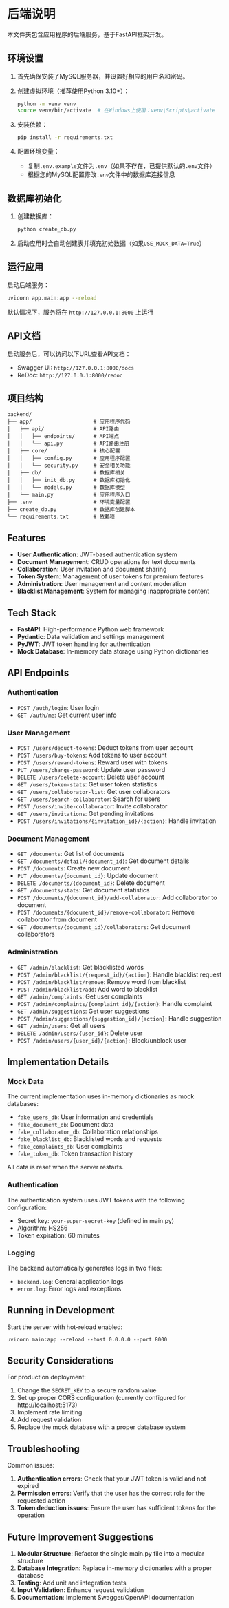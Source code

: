 # 后端说明

本文件夹包含应用程序的后端服务，基于FastAPI框架开发。

## 环境设置

1. 首先确保安装了MySQL服务器，并设置好相应的用户名和密码。

2. 创建虚拟环境（推荐使用Python 3.10+）：
   ```bash
   python -m venv venv
   source venv/bin/activate  # 在Windows上使用：venv\Scripts\activate
   ```

3. 安装依赖：
   ```bash
   pip install -r requirements.txt
   ```

4. 配置环境变量：
   - 复制`.env.example`文件为`.env`（如果不存在，已提供默认的`.env`文件）
   - 根据您的MySQL配置修改`.env`文件中的数据库连接信息

## 数据库初始化

1. 创建数据库：
   ```bash
   python create_db.py
   ```

2. 启动应用时会自动创建表并填充初始数据（如果`USE_MOCK_DATA=True`）

## 运行应用

启动后端服务：
```bash
uvicorn app.main:app --reload
```

默认情况下，服务将在 `http://127.0.0.1:8000` 上运行

## API文档

启动服务后，可以访问以下URL查看API文档：
- Swagger UI: `http://127.0.0.1:8000/docs`
- ReDoc: `http://127.0.0.1:8000/redoc`

## 项目结构

```
backend/
├── app/                    # 应用程序代码
│   ├── api/                # API路由
│   │   ├── endpoints/      # API端点
│   │   └── api.py          # API路由注册
│   ├── core/               # 核心配置
│   │   ├── config.py       # 应用程序配置
│   │   └── security.py     # 安全相关功能
│   ├── db/                 # 数据库相关
│   │   ├── init_db.py      # 数据库初始化
│   │   └── models.py       # 数据库模型
│   └── main.py             # 应用程序入口
├── .env                    # 环境变量配置
├── create_db.py            # 数据库创建脚本
└── requirements.txt        # 依赖项
```

## Features

- **User Authentication**: JWT-based authentication system
- **Document Management**: CRUD operations for text documents
- **Collaboration**: User invitation and document sharing
- **Token System**: Management of user tokens for premium features
- **Administration**: User management and content moderation
- **Blacklist Management**: System for managing inappropriate content

## Tech Stack

- **FastAPI**: High-performance Python web framework
- **Pydantic**: Data validation and settings management
- **PyJWT**: JWT token handling for authentication
- **Mock Database**: In-memory data storage using Python dictionaries

## API Endpoints

### Authentication
- `POST /auth/login`: User login
- `GET /auth/me`: Get current user info

### User Management
- `POST /users/deduct-tokens`: Deduct tokens from user account
- `POST /users/buy-tokens`: Add tokens to user account
- `POST /users/reward-tokens`: Reward user with tokens
- `PUT /users/change-password`: Update user password
- `DELETE /users/delete-account`: Delete user account
- `GET /users/token-stats`: Get user token statistics
- `GET /users/collaborator-list`: Get user collaborators
- `GET /users/search-collaborator`: Search for users
- `POST /users/invite-collaborator`: Invite collaborator
- `GET /users/invitations`: Get pending invitations
- `POST /users/invitations/{invitation_id}/{action}`: Handle invitation

### Document Management
- `GET /documents`: Get list of documents
- `GET /documents/detail/{document_id}`: Get document details
- `POST /documents`: Create new document
- `PUT /documents/{document_id}`: Update document
- `DELETE /documents/{document_id}`: Delete document
- `GET /documents/stats`: Get document statistics
- `POST /documents/{document_id}/add-collaborator`: Add collaborator to document
- `POST /documents/{document_id}/remove-collaborator`: Remove collaborator from document
- `GET /documents/{document_id}/collaborators`: Get document collaborators

### Administration
- `GET /admin/blacklist`: Get blacklisted words
- `POST /admin/blacklist/{request_id}/{action}`: Handle blacklist request
- `POST /admin/blacklist/remove`: Remove word from blacklist
- `POST /admin/blacklist/add`: Add word to blacklist
- `GET /admin/complaints`: Get user complaints
- `POST /admin/complaints/{complaint_id}/{action}`: Handle complaint
- `GET /admin/suggestions`: Get user suggestions
- `POST /admin/suggestions/{suggestion_id}/{action}`: Handle suggestion
- `GET /admin/users`: Get all users
- `DELETE /admin/users/{user_id}`: Delete user
- `POST /admin/users/{user_id}/{action}`: Block/unblock user

## Implementation Details

### Mock Data

The current implementation uses in-memory dictionaries as mock databases:
- `fake_users_db`: User information and credentials
- `fake_document_db`: Document data
- `fake_collaborator_db`: Collaboration relationships
- `fake_blacklist_db`: Blacklisted words and requests
- `fake_complaints_db`: User complaints
- `fake_token_db`: Token transaction history

All data is reset when the server restarts.

### Authentication

The authentication system uses JWT tokens with the following configuration:
- Secret key: `your-super-secret-key` (defined in main.py)
- Algorithm: HS256
- Token expiration: 60 minutes

### Logging

The backend automatically generates logs in two files:
- `backend.log`: General application logs
- `error.log`: Error logs and exceptions

## Running in Development

Start the server with hot-reload enabled:

```
uvicorn main:app --reload --host 0.0.0.0 --port 8000
```

## Security Considerations

For production deployment:
1. Change the `SECRET_KEY` to a secure random value
2. Set up proper CORS configuration (currently configured for http://localhost:5173)
3. Implement rate limiting
4. Add request validation
5. Replace the mock database with a proper database system

## Troubleshooting

Common issues:
1. **Authentication errors**: Check that your JWT token is valid and not expired
2. **Permission errors**: Verify that the user has the correct role for the requested action
3. **Token deduction issues**: Ensure the user has sufficient tokens for the operation

## Future Improvement Suggestions

1. **Modular Structure**: Refactor the single main.py file into a modular structure
2. **Database Integration**: Replace in-memory dictionaries with a proper database
3. **Testing**: Add unit and integration tests
4. **Input Validation**: Enhance request validation
5. **Documentation**: Implement Swagger/OpenAPI documentation 